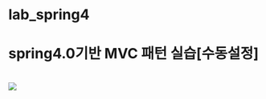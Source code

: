 # lab_spring4

<h1>spring4.0기반 MVC 패턴 실습[수동설정]<h1>
<img src="https://raw.githubusercontent.com/slalom0914/lab_spring4/main/images/injection1.gif">
<br/>

